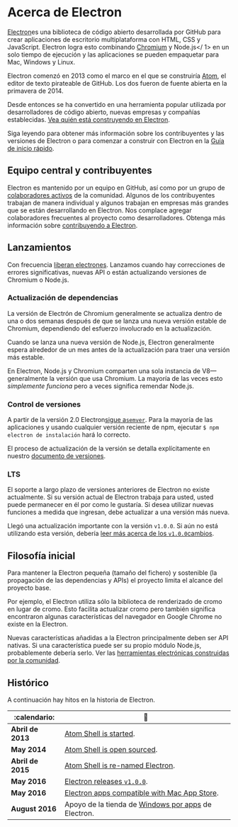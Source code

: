 # Acerca de Electron

[Electron](https://electronjs.org)es una biblioteca de código abierto desarrollada por GitHub para crear aplicaciones de escritorio multiplataforma con HTML, CSS y JavaScript. Electron logra esto combinando [Chromium](https://www.chromium.org/Home) y Node.js</ 1> en un solo tiempo de ejecución y las aplicaciones se pueden empaquetar para Mac, Windows y Linux.</p> 

Electron comenzó en 2013 como el marco en el que se construiría [Atom](https://atom.io), el editor de texto pirateable de GitHub. Los dos fueron de fuente abierta en la primavera de 2014.

Desde entonces se ha convertido en una herramienta popular utilizada por desarrolladores de código abierto, nuevas empresas y compañías establecidas. [Vea quién está construyendo en Electron](https://electronjs.org/apps).

Siga leyendo para obtener más información sobre los contribuyentes y las versiones de Electron o para comenzar a construir con Electron en la [Guía de inicio rápido](quick-start.md).

## Equipo central y contribuyentes

Electron es mantenido por un equipo en GitHub, así como por un grupo de [colaboradores activos](https://github.com/electron/electron/graphs/contributors) de la comunidad. Algunos de los contribuyentes trabajan de manera individual y algunos trabajan en empresas más grandes que se están desarrollando en Electron. Nos complace agregar colaboradores frecuentes al proyecto como desarrolladores. Obtenga más información sobre [contribuyendo a Electron](https://github.com/electron/electron/blob/master/CONTRIBUTING.md).

## Lanzamientos

Con frecuencia [liberan electrones](https://github.com/electron/electron/releases). Lanzamos cuando hay correcciones de errores significativas, nuevas API o están actualizando versiones de Chromium o Node.js.

### Actualización de dependencias

La versión de Electrón de Chromium generalmente se actualiza dentro de una o dos semanas después de que se lanza una nueva versión estable de Chromium, dependiendo del esfuerzo involucrado en la actualización.

Cuando se lanza una nueva versión de Node.js, Electron generalmente espera alrededor de un mes antes de la actualización para traer una versión más estable.

En Electron, Node.js y Chromium comparten una sola instancia de V8—generalmente la versión que usa Chromium. La mayoría de las veces esto *simplemente funciona* pero a veces significa remendar Node.js.

### Control de versiones

A partir de la versión 2.0 Electron[sigue a`semver`](https://semver.org). Para la mayoría de las aplicaciones y usando cualquier versión reciente de npm, ejecutar `$ npm electron de instalación` hará lo correcto.

El proceso de actualización de la versión se detalla explícitamente en nuestro [documento de versiones](electron-versioning.md).

### LTS

El soporte a largo plazo de versiones anteriores de Electron no existe actualmente. Si su versión actual de Electron trabaja para usted, usted puede permanecer en él por como le gustaría. Si desea utilizar nuevas funciones a medida que ingresan, debe actualizar a una versión más nueva.

Llegó una actualización importante con la versión `v1.0.0`. Si aún no está utilizando esta versión, debería [ leer más acerca de los `v1.0.0`cambios](https://electronjs.org/blog/electron-1-0).

## Filosofía inicial

Para mantener la Electron pequeña (tamaño del fichero) y sostenible (la propagación de las dependencias y APIs) el proyecto limita el alcance del proyecto base.

Por ejemplo, el Electron utiliza sólo la biblioteca de renderizado de cromo en lugar de cromo. Esto facilita actualizar cromo pero también significa encontraron algunas características del navegador en Google Chrome no existe en la Electron.

Nuevas características añadidas a la Electron principalmente deben ser API nativas. Si una característica puede ser su propio módulo Node.js, probablemente debería serlo. Ver las [herramientas electrónicas construidas por la comunidad](https://electronjs.org/community).

## Histórico

A continuación hay hitos en la historia de Electron.

| :calendario:      | :tada:                                                                                                         |
| ----------------- | -------------------------------------------------------------------------------------------------------------- |
| **Abril de 2013** | [Atom Shell is started](https://github.com/electron/electron/commit/6ef8875b1e93787fa9759f602e7880f28e8e6b45). |
| **May 2014**      | [Atom Shell is open sourced](https://blog.atom.io/2014/05/06/atom-is-now-open-source.html).                    |
| **Abril de 2015** | [Atom Shell is re-named Electron](https://github.com/electron/electron/pull/1389).                             |
| **May 2016**      | [Electron releases `v1.0.0`](https://electronjs.org/blog/electron-1-0).                                        |
| **May 2016**      | [Electron apps compatible with Mac App Store](mac-app-store-submission-guide.md).                              |
| **August 2016**   | Apoyo de la tienda de [Windows por apps](windows-store-guide.md) de Electron.                                  |